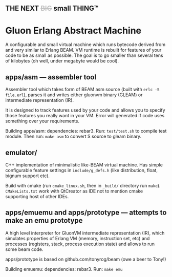## THE NEXT <span style="color:silver">~~BIG~~</span> small THING™
# Gluon Erlang Abstract Machine

A configurable and small virtual machine which runs bytecode derived from and 
very similar to Erlang BEAM. VM runtime is rebuilt for features of your code to
be as small as possible. The goal is to go smaller than several tens of kilobytes 
(oh well, under megabyte would be cool).

##  apps/asm &mdash; assembler tool

Assembler tool which takes form of BEAM asm source (built with `erlc -S file.erl`),
parses it and writes either gluonvm binary (GLEAM) or intermediate representation
(IR).

It is designed to track features used by your code and allows you to specify those
features you really want in your VM. Error will generated if code uses something
over your requirements.

Building apps/asm: dependencies: rebar3. Run: `test/test.sh` to compile test module.
Then run: `make asm` to convert S source to gleam binary.

## emulator/

C++ implementation of minimalistic like-BEAM virtual machine. Has simple configurable
feature settings in `include/g_defs.h` (like distribution, float, bignum support etc).

Build with cmake (run `cmake_linux.sh`, then in `_build/` directory run `make`). 
`CMakeLists.txt` work with QtCreator as IDE not to mention cmake supporting host of
other IDEs.

## apps/emuemu and apps/prototype &mdash; attempts to make an emu prototype

A high level interpreter for GluonVM intermediate representation (IR), which
simulates properties of Erlang VM (memory, instruction set, etc) and processes
(registers, stack, process execution state) and allows to run some beam code.

apps/prototype is based on github.com/tonyrog/beam (owe a beer to Tony!)

Building emuemu: dependencies: rebar3. Run: `make emu`
